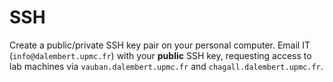 # SSH

Create a public/private SSH key pair on your personal computer. Email IT (`info@dalembert.upmc.fr`) with your **public** SSH key, requesting access to lab machines via `vauban.dalembert.upmc.fr` and `chagall.dalembert.upmc.fr`.